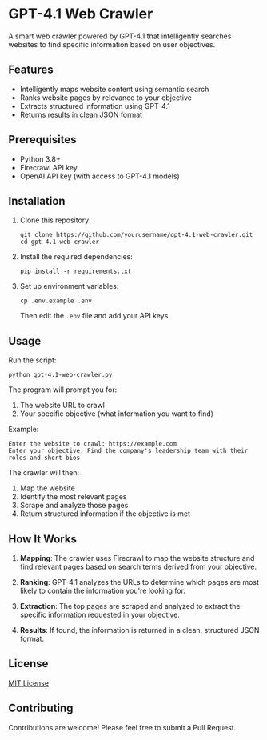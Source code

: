 # GPT-4.1 Web Crawler

A smart web crawler powered by GPT-4.1 that intelligently searches websites to find specific information based on user objectives.

## Features

- Intelligently maps website content using semantic search
- Ranks website pages by relevance to your objective
- Extracts structured information using GPT-4.1
- Returns results in clean JSON format

## Prerequisites

- Python 3.8+
- Firecrawl API key
- OpenAI API key (with access to GPT-4.1 models)

## Installation

1. Clone this repository:

   ```
   git clone https://github.com/yourusername/gpt-4.1-web-crawler.git
   cd gpt-4.1-web-crawler
   ```

2. Install the required dependencies:

   ```
   pip install -r requirements.txt
   ```

3. Set up environment variables:
   ```
   cp .env.example .env
   ```
   Then edit the `.env` file and add your API keys.

## Usage

Run the script:

```
python gpt-4.1-web-crawler.py
```

The program will prompt you for:

1. The website URL to crawl
2. Your specific objective (what information you want to find)

Example:

```
Enter the website to crawl: https://example.com
Enter your objective: Find the company's leadership team with their roles and short bios
```

The crawler will then:

1. Map the website
2. Identify the most relevant pages
3. Scrape and analyze those pages
4. Return structured information if the objective is met

## How It Works

1. **Mapping**: The crawler uses Firecrawl to map the website structure and find relevant pages based on search terms derived from your objective.

2. **Ranking**: GPT-4.1 analyzes the URLs to determine which pages are most likely to contain the information you're looking for.

3. **Extraction**: The top pages are scraped and analyzed to extract the specific information requested in your objective.

4. **Results**: If found, the information is returned in a clean, structured JSON format.

## License

[MIT License](LICENSE)

## Contributing

Contributions are welcome! Please feel free to submit a Pull Request.
